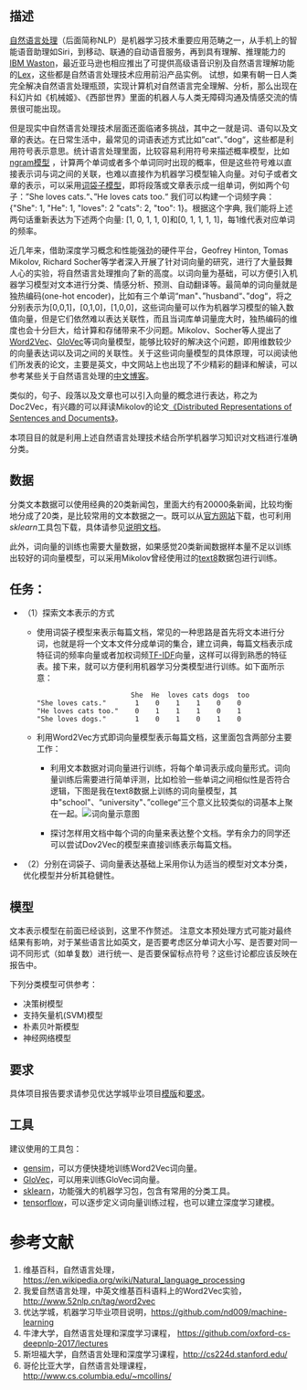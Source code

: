 ## 描述

[自然语言处理](https://en.wikipedia.org/wiki/Natural_language_processing)（后面简称NLP）是机器学习技术重要应用范畴之一，从手机上的智能语音助理如Siri，到移动、联通的自动语音服务，再到具有理解、推理能力的[IBM Waston](http://www.ibm.com/watson/)，最近亚马逊也相应推出了可提供高级语音识别及自然语言理解功能的[Lex](https://aws.amazon.com/cn/lex/)，这些都是自然语言处理技术应用前沿产品实例。 试想，如果有朝一日人类完全解决自然语言处理瓶颈，实现计算机对自然语言完全理解、分析，那么出现在科幻片如《机械姬》、《西部世界》里面的机器人与人类无障碍沟通及情感交流的情景很可能出现。

​但是现实中自然语言处理技术层面还面临诸多挑战，其中之一就是词、语句以及文章的表达。在日常生活中，最常见的词语表述方式比如”cat“、”dog“，这些都是利用符号表示意思。统计语言处理里面，比较容易利用符号来描述概率模型，比如[ngram模型](http://blog.csdn.net/ahmanz/article/details/51273500) ，计算两个单词或者多个单词同时出现的概率，但是这些符号难以直接表示词与词之间的关联，也难以直接作为机器学习模型输入向量。对句子或者文章的表示，可以采用[词袋子模型](http://www.cnblogs.com/platero/archive/2012/12/03/2800251.html)，即将段落或文章表示成一组单词，例如两个句子：”She loves cats.“、”He loves cats too.“ 我们可以构建一个词频字典：{"She": 1, "He": 1, "loves": 2 "cats": 2, "too": 1}。根据这个字典, 我们能将上述两句话重新表达为下述两个向量: [1, 0, 1, 1, 0]和[0, 1, 1, 1, 1]，每1维代表对应单词的频率。

​近几年来，借助深度学习概念和性能强劲的硬件平台，Geofrey Hinton, Tomas Mikolov, Richard Socher等学者深入开展了针对词向量的研究，进行了大量鼓舞人心的实验，将自然语言处理推向了新的高度。以词向量为基础，可以方便引入机器学习模型对文本进行分类、情感分析、预测、自动翻译等。最简单的词向量就是独热编码(one-hot encoder)，比如有三个单词“man"、”husband“、”dog“，将之分别表示为[0,0,1]，[0,1,0]，[1,0,0]，这些词向量可以作为机器学习模型的输入数值向量，但是它们依然难以表达关联性，而且当词库单词量庞大时，独热编码的维度也会十分巨大，给计算和存储带来不少问题。Mikolov、Socher等人提出了[Word2Vec](http://papers.nips.cc/paper/5021-distributed-representations-of-words-and-phrases-and-their-compositionality.pdf)、[GloVec](http://nlp.stanford.edu/pubs/glove.pdf)等词向量模型，能够比较好的解决这个问题，即用维数较少的向量表达词以及词之间的关联性。关于这些词向量模型的具体原理，可以阅读他们所发表的论文，主要是英文，中文网站上也出现了不少精彩的翻译和解读，可以参考某些关于自然语言处理的[中文博客](http://www.52nlp.cn/%e6%96%af%e5%9d%a6%e7%a6%8f%e5%a4%a7%e5%ad%a6%e6%b7%b1%e5%ba%a6%e5%ad%a6%e4%b9%a0%e4%b8%8e%e8%87%aa%e7%84%b6%e8%af%ad%e8%a8%80%e5%a4%84%e7%90%86%e7%ac%ac%e4%ba%8c%e8%ae%b2%e8%af%8d%e5%90%91%e9%87%8f)。

​类似的，句子、段落以及文章也可以引入向量的概念进行表达，称之为Doc2Vec，有兴趣的可以拜读Mikolov的论文[《Distributed Representations of Sentences and Documents》](https://arxiv.org/pdf/1405.4053v2.pdf)。

​本项目目的就是利用上述自然语言处理技术结合所学机器学习知识对文档进行准确分类。

## 数据

​分类文本数据可以使用经典的20类新闻包，里面大约有20000条新闻，比较均衡地分成了20类，是比较常用的文本数据之一。既可以从[官方网站](http://www.qwone.com/~jason/20Newsgroups/)下载，也可利用*sklearn*工具包下载，具体请参见[说明文档](http://scikit-learn.org/stable/datasets/twenty_newsgroups.html)。

​此外，词向量的训练也需要大量数据，如果感觉20类新闻数据样本量不足以训练出较好的词向量模型，可以采用Mikolov曾经使用过的[text8](http://mattmahoney[.NET](http://lib.csdn.net/base/dotnet)/dc/text8.zip)数据包进行训练。

## 任务：

- （1）探索文本表示的方式

  - 使用词袋子模型来表示每篇文档，常见的一种思路是首先将文本进行分词，也就是将一个文本文件分成单词的集合，建立词典，每篇文档表示成特征词的频率向量或者加权词频[TF-IDF](http://baike.baidu.com/link?url=toXJqDyZ1smDK2HpzusBzUnWX6YlKffU9bigEa5DHEOHmF0pL6XsDlhbzF10sijRGPeeml5Ze3cOtGAIHLXT0_)向量，这样可以得到熟悉的特征表。接下来，就可以方便利用机器学习分类模型进行训练。如下面所示意：

    ```
    	                   She	He	loves cats dogs	 too
    "She loves cats."	    1	 0	  1	   1	0	 0
    "He loves cats too."	0	 1	  1	   1	0	 1
    "She loves dogs."	    1	 0	  1	   0	1	 0

    ```
  - 利用Word2Vec方式即词向量模型表示每篇文档，这里面包含两部分主要工作：
    
     - 利用文本数据对词向量进行训练，将每个单词表示成向量形式。词向量训练后需要进行简单评测，比如检验一些单词之间相似性是否符合逻辑，下图是我在text8数据上训练的词向量模型，其中"school"、“university"、”college“三个意义比较类似的词基本上聚在一起。![词向量示意图](w2v.png)
    
     - 探讨怎样用文档中每个词的向量来表达整个文档。学有余力的同学还可以尝试Dov2Vec的模型来直接训练表示每篇文档。

- （2）分别在词袋子、词向量表达基础上采用你认为适当的模型对文本分类，优化模型并分析其稳健性。



## 模型

​文本表示模型在前面已经谈到，这里不作赘述。 注意文本预处理方式可能对最终结果有影响，对于某些语言比如英文，是否要考虑区分单词大小写、是否要对同一词不同形式（如单复数）进行统一、是否要保留标点符号？这些讨论都应该反映在报告中。

​下列分类模型可供参考：

- 决策树模型
- 支持矢量机(SVM)模型
- 朴素贝叶斯模型
- 神经网络模型

## 要求

具体项目报告要求请参见优达学城毕业项目[模版](https://github.com/nd009/capstone/blob/master/capstone_report_template.md)和[要求](https://review.udacity.com/#!/rubrics/273/view)。

## 工具

建议使用的工具包：

- [gensim](http://radimrehurek.com/gensim/)，可以方便快捷地训练Word2Vec词向量。
- [GloVec](https://github.com/maciejkula/glove-python)，可以用来训练GloVec词向量。
- [sklearn](http://scikit-learn.org/)，功能强大的机器学习包，包含有常用的分类工具。
- [tensorflow](http://www.tensorfly.cn/)，可以逐步定义词向量训练过程，也可以建立深度学习建模。

# 参考文献

1. 维基百科，自然语言处理，https://en.wikipedia.org/wiki/Natural_language_processing
2. 我爱自然语言处理，中英文维基百科语料上的Word2Vec实验，http://www.52nlp.cn/tag/word2vec
3. 优达学城，机器学习毕业项目说明，https://github.com/nd009/machine-learning
4. 牛津大学，自然语言处理和深度学习课程， https://github.com/oxford-cs-deepnlp-2017/lectures
5. 斯坦福大学，自然语言处理和深度学习课程，http://cs224d.stanford.edu/
6. 哥伦比亚大学，自然语言处理课程，http://www.cs.columbia.edu/~mcollins/